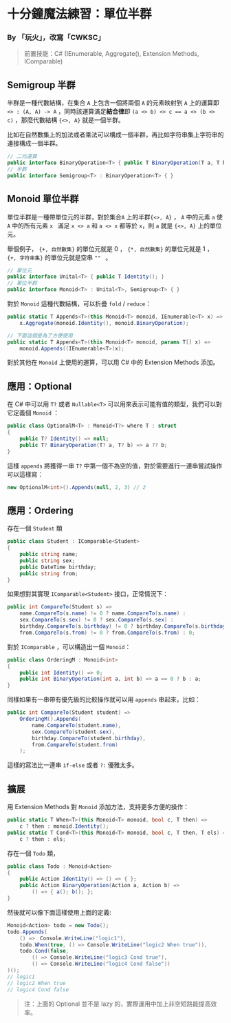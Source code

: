# 十分鐘魔法練習：單位半群

### By 「玩火」，改寫「CWKSC」

> 前置技能：C# (IEnumerable, Aggregate(), Extension Methods, IComparable)

## Semigroup 半群

半群是一種代數結構，在集合 `A` 上包含一個將兩個 `A` 的元素映射到 `A` 上的運算即 `<> : (A, A) -> A` ，同時該運算滿足**結合律**即 `(a <> b) <> c == a <> (b <> c)` ，那麼代數結構 `{<>, A}` 就是一個半群。

比如在自然數集上的加法或者乘法可以構成一個半群，再比如字符串集上字符串的連接構成一個半群。

```csharp
// 二元運算
public interface BinaryOperation<T> { public T BinaryOperation(T a, T b); }
// 半群
public interface Semigroup<T> : BinaryOperation<T> { }
```

## Monoid 單位半群

單位半群是一種帶單位元的半群，對於集合`A` 上的半群`{<>, A}` ， `A` 中的元素 `a` 使 `A` 中的所有元素 `x ` 滿足 `x <> a` 和 `a <> x` 都等於 `x`，則 `a` 就是 `{<>, A}` 上的單位元。

舉個例子， `{+, 自然數集}` 的單位元就是 0 ， `{*, 自然數集}` 的單位元就是 1 ， `{+, 字符串集}` 的單位元就是空串 `"" ` 。

```csharp
// 單位元
public interface Unital<T> { public T Identity(); }
// 單位半群
public interface Monoid<T> : Unital<T>, Semigroup<T> { }
```

對於 `Monoid` 這種代數結構，可以折疊 `fold` / `reduce`：

```csharp
public static T Appends<T>(this Monoid<T> monoid, IEnumerable<T> x) =>
    x.Aggregate(monoid.Identity(), monoid.BinaryOperation);

// 下面這個是為了方便使用
public static T Appends<T>(this Monoid<T> monoid, params T[] x) =>
    monoid.Appends((IEnumerable<T>)x);
```

對於其他在 `Monoid` 上使用的運算，可以用 C# 中的 Extension Methods 添加。

## 應用：Optional

在 C# 中可以用 `T?` 或者 `Nullable<T>` 可以用來表示可能有值的類型，我們可以對它定義個 `Monoid` ：

```csharp
public class OptionalM<T> : Monoid<T?> where T : struct
{
    public T? Identity() => null;
    public T? BinaryOperation(T? a, T? b) => a ?? b;
}
```

這樣 `appends` 將獲得一串 `T?` 中第一個不為空的值，對於需要進行一連串嘗試操作可以這樣寫：

```csharp
new OptionalM<int>().Appends(null, 2, 3) // 2
```

## 應用：Ordering

存在一個 `Student` 類

```csharp
public class Student : IComparable<Student>
{
    public string name;
    public string sex;
    public DateTime birthday;
    public string from;
}
```

如果想對其實現 `IComparable<Student>` 接口，正常情況下：

```csharp
public int CompareTo(Student s) =>
    name.CompareTo(s.name) != 0 ? name.CompareTo(s.name) :
    sex.CompareTo(s.sex) != 0 ? sex.CompareTo(s.sex) :
    birthday.CompareTo(s.birthday) != 0 ? birthday.CompareTo(s.birthday) :
    from.CompareTo(s.from) != 0 ? from.CompareTo(s.from) : 0;
```

對於 `IComparable` ，可以構造出一個 `Monoid`：

```csharp
public class OrderingM : Monoid<int>
{
    public int Identity() => 0;
    public int BinaryOperation(int a, int b) => a == 0 ? b : a;
}
```

同樣如果有一串帶有優先級的比較操作就可以用 `appends` 串起來，比如：

```csharp
public int CompareTo(Student student) =>
    OrderingM().Appends(
        name.CompareTo(student.name),
        sex.CompareTo(student.sex),
        birthday.CompareTo(student.birthday),
        from.CompareTo(student.from)
    );
```

這樣的寫法比一連串 `if-else` 或者 `?:` 優雅太多。

## 擴展

用 Extension Methods 對 `Monoid` 添加方法，支持更多方便的操作：

```csharp
public static T When<T>(this Monoid<T> monoid, bool c, T then) =>
    c ? then : monoid.Identity();
public static T Cond<T>(this Monoid<T> monoid, bool c, T then, T els) =>
    c ? then : els;
```

存在一個 `Todo` 類，

```csharp
public class Todo : Monoid<Action>
{
    public Action Identity() => () => { };
    public Action BinaryOperation(Action a, Action b) =>
        () => { a(); b(); };
}
```

然後就可以像下面這樣使用上面的定義:

```csharp
Monoid<Action> todo = new Todo();
todo.Appends(
    () =>　Console.WriteLine("logic1"),
    todo.When(true, () => Console.WriteLine("logic2 When true")),
    todo.Cond(false,
        () => Console.WriteLine("logic3 Cond true"),
        () => Console.WriteLine("logic4 Cond false"))
)();
// logic1
// logic2 When true
// logic4 Cond false
```

> 注：上面的 Optional 並不是 lazy 的，實際運用中加上非空短路能提高效率。